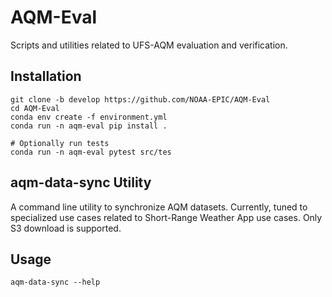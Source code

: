 # AQM-Eval
Scripts and utilities related to UFS-AQM evaluation and verification.

## Installation

```shell
git clone -b develop https://github.com/NOAA-EPIC/AQM-Eval
cd AQM-Eval
conda env create -f environment.yml
conda run -n aqm-eval pip install .

# Optionally run tests
conda run -n aqm-eval pytest src/tes
```

## aqm-data-sync Utility

A command line utility to synchronize AQM datasets. Currently, tuned to specialized use cases related to Short-Range Weather App use cases. Only S3 download is supported.

## Usage

```shell
aqm-data-sync --help
```
